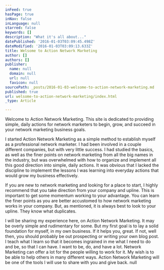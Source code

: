 ```yaml
---
inFeed: true
hasPage: true
inNav: false
inLanguage: null
starred: false
keywords: []
description: "What it's all about..."
datePublished: '2016-01-03T03:09:45.498Z'
dateModified: '2016-01-03T03:09:13.633Z'
title: Welsome to Action Network Marketing
author: []
authors: []
publisher:
  name: null
  domain: null
  url: null
  favicon: null
sourcePath: _posts/2016-01-03-welsome-to-action-network-marketing.md
published: true
url: welsome-to-action-network-marketing/index.html
_type: Article

---
```

Welcome to Action Network Marketing. This site is dedicated to providing simple, daily actions for network marketers to begin, grow, and succeed in your network marketing business goals.

I started Action Network Marketing as a simple method to establish myself as a professional network marketer. I had been involved in a couple different companies, but with very little success. I had studied the basics,  as well as the finer points on network marketing from all the big names in the industry, but was overwhelmed with how to organize and implement all this good direction into simple, daily actions. It was obvious that I lacked the discipline to implement the lessons I was learning into everyday actions that would grow my business effectively.

If you are new to network marketing and looking for a place to start, I highly recommend that you take direction from your company and upline. This is important to get some momentum working to your advantage. You can learn the finer points as you are better accustomed to how network marketing works in your company. But, as mentioned, it is always best to look to your upline. They know what duplicates.

I will be sharing my experience here, on Action Network Marketing. It may be overly simple and rudimentary for some. But my first goal is to lay a solid foundation for myself, in my own business. If it helps you, great. If not, well then, you should probably be out prospecting or writing your own blog post.  I teach what I learn so that it becomes ingrained in me what I need to do and be, so that I can have. I want to be, do, and have a lot. Network Marketing can offer a lot for the people willing to work for it. My wish is to be able to help others in many different ways. Action Network Marketing will be one of the tools I will use to share with you and give back.
null